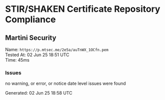 # STIR/SHAKEN Certificate Repository Compliance

## Martini Security

Name: `https://p.mtsec.me/2e5a/auTnWX_1OCfn.pem`\
Tested At: 02 Jun 25 18:51 UTC\
Time: 45ms

### Issues

no warning, or error, or notice date level issues were found

Generated: 02 Jun 25 18:58 UTC
